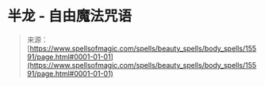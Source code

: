 <!--yml

category: 未分类

date: 2024-06-12 18:55:04

-->

# 半龙 - 自由魔法咒语

> 来源：[https://www.spellsofmagic.com/spells/beauty_spells/body_spells/15591/page.html#0001-01-01](https://www.spellsofmagic.com/spells/beauty_spells/body_spells/15591/page.html#0001-01-01)
